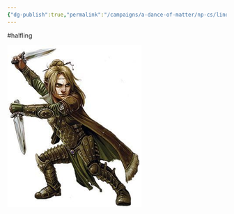 ```yaml
---
{"dg-publish":true,"permalink":"/campaigns/a-dance-of-matter/np-cs/linda/","dgPassFrontmatter":true}
---
```


#halfling

![attachments/Linda_Leer_Ranger.jpg|Linda_Leer_Ranger](/img/user/attachments/Linda_Leer_Ranger.jpg)
